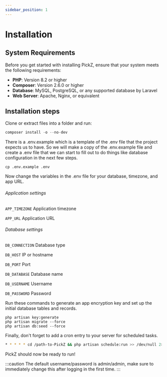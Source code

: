 ```yaml
---
sidebar_position: 1
---
```


# Installation

## System Requirements

Before you get started with installing PickZ, ensure that your system meets the following requirements:

- **PHP**: Version 8.2 or higher
- **Composer**: Version 2.6.0 or higher
- **Database**: MySQL, PostgreSQL, or any supported database by Laravel
- **Web Server**: Apache, Nginx, or equivalent

## Installation steps

Clone or extract files into a folder and run:

```s
composer install -o --no-dev
```

There is a .env.example which is a template of the .env file that the project expects us to have.
So we will make a copy of the .env.example file and create a .env file that we can start to fill out to do things like database configuration in the next few steps.

```
cp .env.example .env
```

Now change the variables in the .env file for your database, timezone, and app URL.

###### Application settings
`APP_TIMEZONE` Application timezone

`APP_URL` Application URL

###### Database settings
`DB_CONNECTION` Database type

`DB_HOST` IP or hostname

`DB_PORT` Port

`DB_DATABASE` Database name

`DB_USERNAME` Username

`DB_PASSWORD` Password

Run these commands to generate an app encryption key and set up the initial database tables and records.

```
php artisan key:generate
php artisan migrate --force
php artisan db:seed --force
```

Finally, don't forget to add a cron entry to your server for scheduled tasks.

```bash
* * * * * cd /path-to-PickZ && php artisan schedule:run >> /dev/null 2>&1
```

PickZ should now be ready to run!

:::caution
The default username/password is admin/admin, make sure to immediately change this after logging in the first time.
:::
